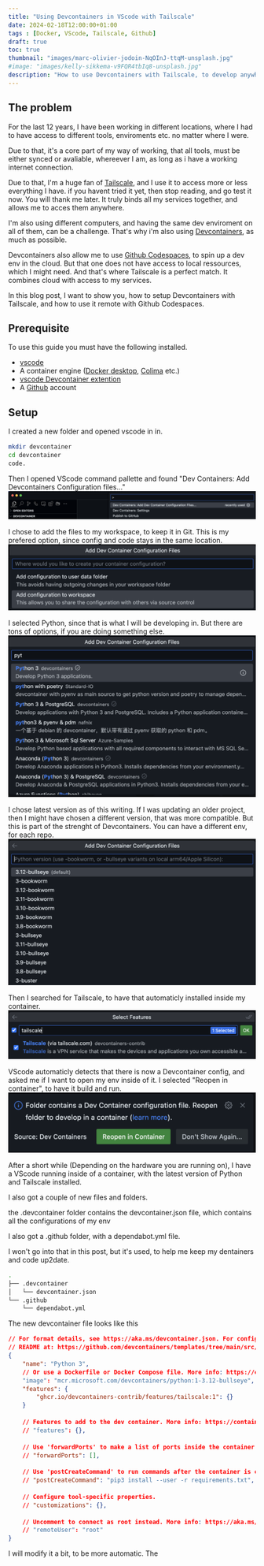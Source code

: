 ```yaml
---
title: "Using Devcontainers in VScode with Tailscale"
date: 2024-02-18T12:00:00+01:00
tags : [Docker, VScode, Tailscale, Github]
draft: true
toc: true
thumbnail: "images/marc-olivier-jodoin-NqOInJ-ttqM-unsplash.jpg"
#image: "images/kelly-sikkema-v9FQR4tbIq8-unsplash.jpg"
description: "How to use Devcontainers with Tailscale, to develop anywhere"
---
```

## The problem

For the last 12 years, I have been working in different locations, where I had to have access to different tools, enviroments etc. no matter where I were.

Due to that, it's a core part of my way of working, that all tools, must be either synced or avaliable, whereever I am, as long as i have a working internet connection.

Due to that, I'm a huge fan of [Tailscale](https://tailscale.com), and I use it to access more or less everything I have. if you havent tried it yet, then stop reading, and go test it now. You will thank me later. It truly binds all my services together, and allows me to acces them anywhere.

I'm also using different computers, and having the same dev enviroment on all of them, can be a challenge. 
That's why i'm also using [Devcontainers](https://code.visualstudio.com/docs/devcontainers/containers), as much as possible.

Devcontainers also allow me to use [Github Codespaces](https://github.com/features/codespaces), to spin up a dev env in the cloud. But that one does not have access to local ressources, which I might need.
And that's where Tailscale is a perfect match. It combines cloud with access to my services.

In this blog post, I want to show you, how to setup Devcontainers with Tailscale, and how to use it remote with Github Codespaces.

## Prerequisite

To use this guide you must have the following installed.
- [vscode](https://code.visualstudio.com)
- A container engine ([Docker desktop](https://www.docker.com/products/docker-desktop/), [Colima](https://github.com/abiosoft/colima) etc.)
- [vscode Devcontainer extention](https://marketplace.visualstudio.com/items?itemName=ms-vscode-remote.remote-containers)
- A [Github](https://github.com) account


## Setup

I created a new folder and opened vscode in in.
```bash
mkdir devcontainer
cd devcontainer
code.
```

Then I opened VScode command pallette and found "Dev Containers: Add Devcontainers Configuration files..."
![image](images/1.png)

I chose to add the files to my workspace, to keep it in Git. This is my prefered option, since config and code stays in the same location.
![image](images/2.png)

I selected Python, since that is what I will be developing in. But there are tons of options, if you are doing something else.
![image](images/3.png)

I chose latest version as of this writing.
If I was updating an older project, then I might have chosen a different version, that was more compatible. But this is part of the strenght of Devcontainers. You can have a different env, for each repo.
![image](images/4.png)

Then I searched for Tailscale, to have that automaticly installed inside my container.
![image](images/5.png)

VScode automaticly detects that there is now a Devcontainer config, and asked me if I want to open my env inside of it. I selected "Reopen in container", to have it build and run.
![image](images/6.png)

After a short while (Depending on the hardware you are running on), I have a VScode running inside of a container, with the latest version of Python and Tailscale installed.


I also got a couple of new files and folders.

the .devcontainer folder contains the devcontainer.json file, which contains all the configurations of my env

I also got a .github folder, with a dependabot.yml file. 

I won't go into that in this post, but it's used, to help me keep my dentainers and code up2date.

```bash
.
├── .devcontainer
│   └── devcontainer.json
└── .github
    └── dependabot.yml
```

The new devcontainer file looks like this 
```json
// For format details, see https://aka.ms/devcontainer.json. For config options, see the
// README at: https://github.com/devcontainers/templates/tree/main/src/python
{
	"name": "Python 3",
	// Or use a Dockerfile or Docker Compose file. More info: https://containers.dev/guide/dockerfile
	"image": "mcr.microsoft.com/devcontainers/python:1-3.12-bullseye",
	"features": {
		"ghcr.io/devcontainers-contrib/features/tailscale:1": {}
	}

	// Features to add to the dev container. More info: https://containers.dev/features.
	// "features": {},

	// Use 'forwardPorts' to make a list of ports inside the container available locally.
	// "forwardPorts": [],

	// Use 'postCreateCommand' to run commands after the container is created.
	// "postCreateCommand": "pip3 install --user -r requirements.txt",

	// Configure tool-specific properties.
	// "customizations": {},

	// Uncomment to connect as root instead. More info: https://aka.ms/dev-containers-non-root.
	// "remoteUser": "root"
}
```

I will modify it a bit, to be more automatic.
The 